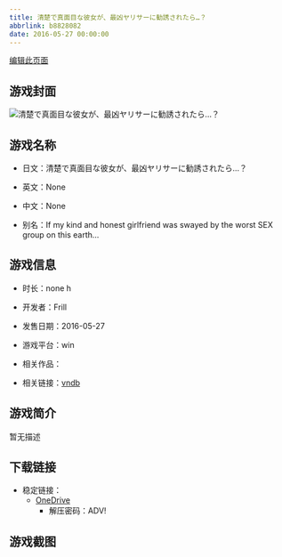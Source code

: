 ```yaml
---
title: 清楚で真面目な彼女が、最凶ヤリサーに勧誘されたら…？
abbrlink: b8828082
date: 2016-05-27 00:00:00
---
```

[编辑此页面](https://github.com/ACG-3/ADV3-source/blob/main/source/_posts/games/%E6%B8%85%E6%A5%9A%E3%81%A7%E7%9C%9F%E9%9D%A2%E7%9B%AE%E3%81%AA%E5%BD%BC%E5%A5%B3%E3%81%8C%E3%80%81%E6%9C%80%E5%87%B6%E3%83%A4%E3%83%AA%E3%82%B5%E3%83%BC%E3%81%AB%E5%8B%A7%E8%AA%98%E3%81%95%E3%82%8C%E3%81%9F%E3%82%89%E2%80%A6%EF%BC%9F.md)

## 游戏封面

![清楚で真面目な彼女が、最凶ヤリサーに勧誘されたら…？](https://pan.timero.xyz/d/onedrive/img_lib_001/%E6%B8%85%E6%A5%9A%E3%81%A7%E7%9C%9F%E9%9D%A2%E7%9B%AE%E3%81%AA%E5%BD%BC%E5%A5%B3%E3%81%8C%E3%80%81%E6%9C%80%E5%87%B6%E3%83%A4%E3%83%AA%E3%82%B5%E3%83%BC%E3%81%AB%E5%8B%A7%E8%AA%98%E3%81%95%E3%82%8C%E3%81%9F%E3%82%89%E2%80%A6%EF%BC%9F_cover.avif)


## 游戏名称

- 日文：清楚で真面目な彼女が、最凶ヤリサーに勧誘されたら…？
- 英文：None
- 中文：None

- 别名：If my kind and honest girlfriend was swayed by the worst SEX group on this earth...


## 游戏信息

- 时长：none h
- 开发者：Frill
- 发售日期：2016-05-27
- 游戏平台：win
- 相关作品：

- 相关链接：[vndb](https://vndb.org/v19165)


## 游戏简介

暂无描述


## 下载链接

- 稳定链接：
    - [OneDrive](https://pan.timero.xyz/onedrive/adv_lib_001/%E6%B8%85%E6%A5%9A%E3%81%A7%E7%9C%9F%E9%9D%A2%E7%9B%AE%E3%81%AA%E5%BD%BC%E5%A5%B3%E3%81%8C%E3%80%81%E6%9C%80%E5%87%B6%E3%83%A4%E3%83%AA%E3%82%B5%E3%83%BC%E3%81%AB%E5%8B%A7%E8%AA%98%E3%81%95%E3%82%8C%E3%81%9F%E3%82%89%E2%80%A6%EF%BC%9F)
        - 解压密码：ADV!



## 游戏截图


